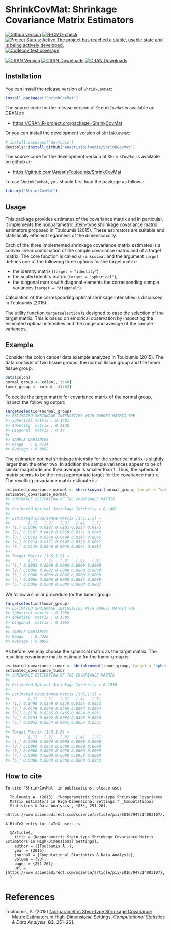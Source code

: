 
<!-- README.md is generated from README.Rmd. Please edit that file -->

# ShrinkCovMat: Shrinkage Covariance Matrix Estimators

[![Github
version](https://img.shields.io/badge/GitHub%20-2.0.1-green.svg)](%22commits/master%22)
[![R-CMD-check](https://github.com/AnestisTouloumis/ShrinkCovMat/actions/workflows/R-CMD-check.yaml/badge.svg)](https://github.com/AnestisTouloumis/ShrinkCovMat/actions/workflows/R-CMD-check.yaml)
[![Project Status: Active The project has reached a stable, usable state
and is being actively
developed.](http://www.repostatus.org/badges/latest/active.svg)](http://www.repostatus.org/#active)
[![Codecov test
coverage](https://codecov.io/gh/AnestisTouloumis/ShrinkCovMat/branch/master/graph/badge.svg?token=qBztxEiCLU)](https://codecov.io/gh/AnestisTouloumis/ShrinkCovMat)

[![CRAN
Version](https://www.r-pkg.org/badges/version/ShrinkCovMat?color=blue)](https://CRAN.R-project.org/package=ShrinkCovMat)
[![CRAN
Downloads](https://cranlogs.r-pkg.org/badges/grand-total/ShrinkCovMat?color=blue)](https://cranlogs.r-pkg.org/badges/grand-total/ShrinkCovMat)
[![CRAN
Downloads](https://cranlogs.r-pkg.org/badges/ShrinkCovMat)](https://CRAN.R-project.org/package=ShrinkCovMat)

## Installation

You can install the release version of `ShrinkCovMat`:

``` r
install.packages("ShrinkCovMat")
```

The source code for the release version of `ShrinkCovMat` is available
on CRAN at:

- <https://CRAN.R-project.org/package=ShrinkCovMat>

Or you can install the development version of `ShrinkCovMat`:

``` r
# install.packages('devtools')
devtools::install_github("AnestisTouloumis/ShrinkCovMat")
```

The source code for the development version of `ShrinkCovMat` is
available on github at:

- <https://github.com/AnestisTouloumis/ShrinkCovMat>

To use `ShrinkCovMat`, you should first load the package as follows:

``` r
library("ShrinkCovMat")
```

## Usage

This package provides estimates of the covariance matrix and in
particular, it implements the nonparametric Stein-type shrinkage
covariance matrix estimators proposed in Touloumis (2015). These
estimators are suitable and statistically efficient regardless of the
dimensionality.

Each of the three implemented shrinkage covariance matrix estimates is a
convex linear combination of the sample covariance matrix and of a
target matrix. The core function is called `shrinkcovmat` and the
argument `target` defines one of the following three options for the
target matrix:

- the identity matrix (`target = "identity"`),
- the scaled identity matrix (`target = "spherical"`),
- the diagonal matrix with diagonal elements the corresponding sample
  variances (`target = "diagonal"`).

Calculation of the corresponding optimal shrinkage intensities is
discussed in Touloumis (2015).

The utility function `targetselection` is designed to ease the selection
of the target matrix. This is based on empirical observation by
inspecting the estimated optimal intensities and the range and average
of the sample variances.

## Example

Consider the colon cancer data example analyzed in Touloumis (2015). The
data consists of two tissue groups: the normal tissue group and the
tumor tissue group.

``` r
data(colon)
normal_group <- colon[, 1:40]
tumor_group <- colon[, 41:62]
```

To decide the target matrix for covariance matrix of the normal group,
inspect the following output:

``` r
targetselection(normal_group)
#> ESTIMATED SHRINKAGE INTENSITIES WITH TARGET MATRIX THE 
#> Spherical matrix : 0.1401 
#> Identity  matrix : 0.1125 
#> Diagonal  matrix : 0.14 
#> 
#> SAMPLE VARIANCES 
#> Range   : 0.4714 
#> Average : 0.0882
```

The estimated optimal shrinkage intensity for the spherical matrix is
slightly larger than the other two. In addition the sample variances
appear to be of similar magnitude and their average is smaller than 1.
Thus, the spherical matrix seems to be the most appropriate target for
the covariance matrix. The resulting covariance matrix estimate is:

``` r
estimated_covariance_normal <- shrinkcovmat(normal_group, target = "spherical")
estimated_covariance_normal
#> SHRINKAGE ESTIMATION OF THE COVARIANCE MATRIX 
#> 
#> Estimated Optimal Shrinkage Intensity = 0.1401 
#> 
#> Estimated Covariance Matrix [1:5,1:5] =
#>        [,1]   [,2]   [,3]   [,4]   [,5]
#> [1,] 0.0396 0.0107 0.0101 0.0214 0.0175
#> [2,] 0.0107 0.0499 0.0368 0.0171 0.0040
#> [3,] 0.0101 0.0368 0.0499 0.0147 0.0045
#> [4,] 0.0214 0.0171 0.0147 0.0523 0.0091
#> [5,] 0.0175 0.0040 0.0045 0.0091 0.0483
#> 
#> Target Matrix [1:5,1:5] =
#>        [,1]   [,2]   [,3]   [,4]   [,5]
#> [1,] 0.0882 0.0000 0.0000 0.0000 0.0000
#> [2,] 0.0000 0.0882 0.0000 0.0000 0.0000
#> [3,] 0.0000 0.0000 0.0882 0.0000 0.0000
#> [4,] 0.0000 0.0000 0.0000 0.0882 0.0000
#> [5,] 0.0000 0.0000 0.0000 0.0000 0.0882
```

We follow a similar procedure for the tumor group:

``` r
targetselection(tumor_group)
#> ESTIMATED SHRINKAGE INTENSITIES WITH TARGET MATRIX THE 
#> Spherical matrix : 0.1956 
#> Identity  matrix : 0.1705 
#> Diagonal  matrix : 0.1955 
#> 
#> SAMPLE VARIANCES 
#> Range   : 0.4226 
#> Average : 0.0958
```

As before, we may choose the spherical matrix as the target matrix. The
resulting covariance matrix estimate for the tumor group is:

``` r
estimated_covariance_tumor <- shrinkcovmat(tumor_group, target = "spherical")
estimated_covariance_tumor
#> SHRINKAGE ESTIMATION OF THE COVARIANCE MATRIX 
#> 
#> Estimated Optimal Shrinkage Intensity = 0.1956 
#> 
#> Estimated Covariance Matrix [1:5,1:5] =
#>        [,1]   [,2]   [,3]   [,4]   [,5]
#> [1,] 0.0490 0.0179 0.0170 0.0195 0.0052
#> [2,] 0.0179 0.0450 0.0265 0.0092 0.0034
#> [3,] 0.0170 0.0265 0.0465 0.0084 0.0031
#> [4,] 0.0195 0.0092 0.0084 0.0498 0.0036
#> [5,] 0.0052 0.0034 0.0031 0.0036 0.0361
#> 
#> Target Matrix [1:5,1:5] =
#>        [,1]   [,2]   [,3]   [,4]   [,5]
#> [1,] 0.0958 0.0000 0.0000 0.0000 0.0000
#> [2,] 0.0000 0.0958 0.0000 0.0000 0.0000
#> [3,] 0.0000 0.0000 0.0958 0.0000 0.0000
#> [4,] 0.0000 0.0000 0.0000 0.0958 0.0000
#> [5,] 0.0000 0.0000 0.0000 0.0000 0.0958
```

## How to cite

    To cite 'ShrinkCovMat' in publications, please use:

      Touloumis A. (2015). "Nonparametric Stein-type Shrinkage Covariance
      Matrix Estimators in High-Dimensional Settings." _Computational
      Statistics & Data Analysis_, *83*, 251-261.
      <https://www.sciencedirect.com/science/article/pii/S0167947314003107>.

    A BibTeX entry for LaTeX users is

      @Article{,
        title = {Nonparametric Stein-type Shrinkage Covariance Matrix Estimators in High-Dimensional Settings},
        author = {{Touloumis A.}},
        year = {2015},
        journal = {Computational Statistics & Data Analysis},
        volume = {83},
        pages = {251-261},
        url = {https://www.sciencedirect.com/science/article/pii/S0167947314003107},
      }

# References

<div id="refs" class="references csl-bib-body hanging-indent">

<div id="ref-Touloumis2015" class="csl-entry">

Touloumis, A. (2015) [Nonparametric Stein-type Shrinkage Covariance
Matrix Estimators in High-Dimensional
Settings](https://www.sciencedirect.com/science/article/pii/S0167947314003107).
*Computational Statistics & Data Analysis*, **83**, 251–261.

</div>

</div>
